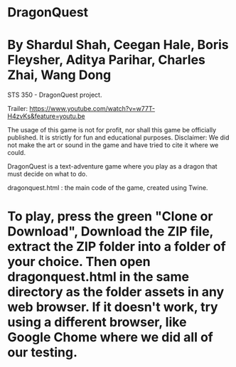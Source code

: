 # DragonQuest
# By Shardul Shah, Ceegan Hale, Boris Fleysher, Aditya Parihar, Charles Zhai, Wang Dong
 STS 350 - DragonQuest project.
 
Trailer: https://www.youtube.com/watch?v=w77T-H4zvKs&feature=youtu.be
 
 The usage of this game is not for profit, nor shall this game be officially published. It is strictly for fun and educational purposes.
 Disclaimer: We did not make the art or sound in the game and have tried to cite it where we could.
 
 DragonQuest is a text-adventure game where you play as a dragon that must decide on what to do.
 
 dragonquest.html : the main code of the game, created using Twine. 
 
# To play, press the green "Clone or Download",  Download the ZIP file, extract the ZIP folder into a folder of your choice. Then open dragonquest.html in the same directory as the folder assets in any web browser. If it doesn't work, try using a different browser, like Google Chome where we did all of our testing.
